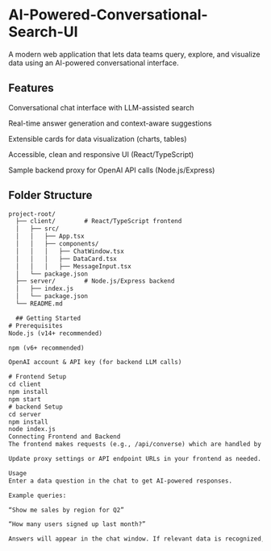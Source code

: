 # AI-Powered-Conversational-Search-UI
A modern web application that lets data teams query, explore, and visualize data using an AI-powered conversational interface.

## Features
Conversational chat interface with LLM-assisted search

Real-time answer generation and context-aware suggestions

Extensible cards for data visualization (charts, tables)

Accessible, clean and responsive UI (React/TypeScript)

Sample backend proxy for OpenAI API calls (Node.js/Express)

## Folder Structure
```txt
project-root/
  ├── client/        # React/TypeScript frontend
  │   ├── src/
  │   │   ├── App.tsx
  │   │   ├── components/
  │   │   │   ├── ChatWindow.tsx
  │   │   │   ├── DataCard.tsx
  │   │   │   ├── MessageInput.tsx
  │   └── package.json
  ├── server/        # Node.js/Express backend
  │   ├── index.js
  │   └── package.json
  └── README.md

  ## Getting Started
# Prerequisites
Node.js (v14+ recommended)

npm (v6+ recommended)

OpenAI account & API key (for backend LLM calls)

# Frontend Setup
cd client
npm install
npm start
# backend Setup
cd server
npm install
node index.js
Connecting Frontend and Backend
The frontend makes requests (e.g., /api/converse) which are handled by the backend server.

Update proxy settings or API endpoint URLs in your frontend as needed.

Usage
Enter a data question in the chat to get AI-powered responses.

Example queries:

“Show me sales by region for Q2”

“How many users signed up last month?”

Answers will appear in the chat window. If relevant data is recognized, it will be visualized in a Data Card.


